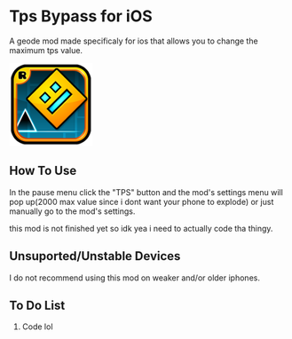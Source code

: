# Tps Bypass for iOS
A geode mod made specificaly for ios that allows you to change the maximum tps value.

<img src="logo.png" width="150" alt="the mod's logo" />


## How To Use
In the pause menu click the "TPS" button and the mod's settings menu will pop up(2000 max value since i dont want your phone to explode) or just manually go to the mod's settings. 

this mod is not finished yet so idk yea i need to actually code tha thingy.

## Unsuported/Unstable Devices
I do not recommend using this mod on weaker and/or older iphones.

## To Do List
1. Code lol
